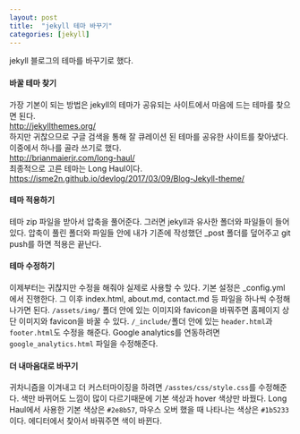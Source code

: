 ```yaml
---
layout: post
title:  "jekyll 테마 바꾸기"
categories: [jekyll]
---
```

jekyll 블로그의 테마를 바꾸기로 했다.

#### 바꿀 테마 찾기
가장 기본이 되는 방법은 jekyll의 테마가 공유되는 사이트에서 마음에 드는 테마를 찾으면 된다.<br>
<http://jekyllthemes.org/><br>
하지만 귀찮으므로 구글 검색을 통해 잘 큐레이션 된 테마를 공유한 사이트를 찾아냈다. 이중에서 하나를 골라 쓰기로 했다.<br>
<http://brianmaierjr.com/long-haul/><br>
최종적으로 고른 테마는 Long Haul이다.<br>
<https://isme2n.github.io/devlog/2017/03/09/Blog-Jekyll-theme/>

#### 테마 적용하기
테마 zip 파일을 받아서 압축을 풀어준다. 그러면 jekyll과 유사한 폴더와 파일들이 들어있다. 압축이 풀린 폴더와 파일들 안에 내가 기존에 작성했던 _post 폴더를 덮어주고 git push를 하면 적용은 끝난다.

#### 테마 수정하기
이제부터는 귀찮지만 수정을 해줘야 실제로 사용할 수 있다. 기본 설정은 _config.yml에서 진행한다. 그 이후 index.html, about.md, contact.md 등 파일을 하나씩 수정해나가면 된다. `/assets/img/` 폴더 안에 있는 이미지와 favicon을 바꿔주면 홈페이지 상단 이미지와 favicon을 바꿀 수 있다. `/_include/`폴더 안에 있는 `header.html`과 `footer.html`도 수정을 해준다. Google analytics를 연동하려면 `google_analytics.html` 파일을 수정해준다.

#### 더 내마음대로 바꾸기
귀차니즘을 이겨내고 더 커스터마이징을 하려면 `/asstes/css/style.css`를 수정해준다. 색만 바뀌어도 느낌이 많이 다르기때문에 기본 색상과 hover 색상만 바꿨다. Long Haul에서 사용한 기본 색상은 `#2e8b57`, 마우스 오버 했을 때 나타나는 색상은 `#1b5233`이다. 에디터에서 찾아서 바꿔주면 색이 바뀐다.
